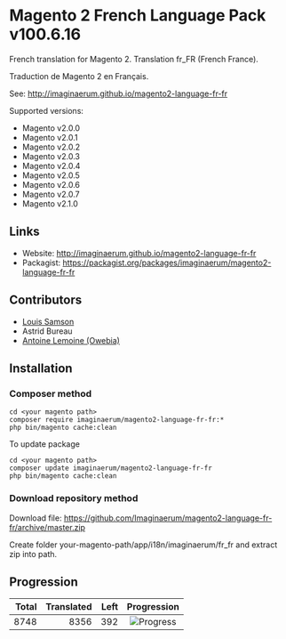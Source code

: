# Magento 2 French Language Pack v100.6.16

French translation for Magento 2. Translation fr_FR (French France).

Traduction de Magento 2 en Français.

See: http://imaginaerum.github.io/magento2-language-fr-fr

Supported versions:

* Magento v2.0.0
* Magento v2.0.1
* Magento v2.0.2
* Magento v2.0.3
* Magento v2.0.4
* Magento v2.0.5
* Magento v2.0.6
* Magento v2.0.7
* Magento v2.1.0


## Links

* Website: http://imaginaerum.github.io/magento2-language-fr-fr
* Packagist: https://packagist.org/packages/imaginaerum/magento2-language-fr-fr

## Contributors

* [Louis Samson](https://github.com/Losams "Louis Samson")
* Astrid Bureau
* [Antoine Lemoine (Owebia)](http://www.owebia.com/ "Antoine Lemoine (Owebia)")

## Installation

### Composer method

```
cd <your magento path>
composer require imaginaerum/magento2-language-fr-fr:*
php bin/magento cache:clean
```

To update package

```
cd <your magento path>
composer update imaginaerum/magento2-language-fr-fr
php bin/magento cache:clean
```

### Download repository method

Download file: https://github.com/Imaginaerum/magento2-language-fr-fr/archive/master.zip

Create folder your-magento-path/app/i18n/imaginaerum/fr_fr and extract zip into path.

## Progression

| Total | Translated | Left | Progression |
| -------------: | -----------------------: | -----------------------: | :---------: |
| 8748 | 8356 | 392 | ![Progress](http://progressed.io/bar/95) |